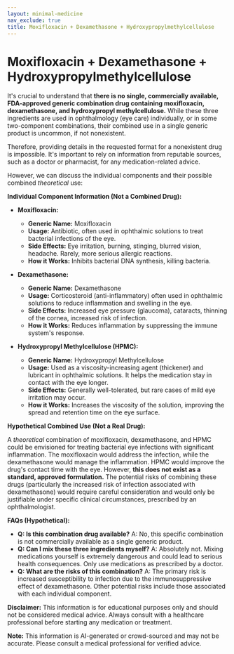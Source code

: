 ```yaml
---
layout: minimal-medicine
nav_exclude: true
title: Moxifloxacin + Dexamethasone + Hydroxypropylmethylcellulose
---
```


# Moxifloxacin + Dexamethasone + Hydroxypropylmethylcellulose

It's crucial to understand that **there is no single, commercially available, FDA-approved generic combination drug containing moxifloxacin, dexamethasone, and hydroxypropyl methylcellulose.**  While these three ingredients are used in ophthalmology (eye care) individually, or in some two-component combinations, their combined use in a single generic product is uncommon, if not nonexistent.

Therefore, providing details in the requested format for a nonexistent drug is impossible.  It's important to rely on information from reputable sources, such as a doctor or pharmacist, for any medication-related advice.

However, we can discuss the individual components and their possible combined *theoretical* use:

**Individual Component Information (Not a Combined Drug):**

* **Moxifloxacin:**
    * **Generic Name:** Moxifloxacin
    * **Usage:**  Antibiotic, often used in ophthalmic solutions to treat bacterial infections of the eye.
    * **Side Effects:** Eye irritation, burning, stinging, blurred vision, headache.  Rarely, more serious allergic reactions.
    * **How it Works:**  Inhibits bacterial DNA synthesis, killing bacteria.

* **Dexamethasone:**
    * **Generic Name:** Dexamethasone
    * **Usage:** Corticosteroid (anti-inflammatory) often used in ophthalmic solutions to reduce inflammation and swelling in the eye.
    * **Side Effects:** Increased eye pressure (glaucoma), cataracts, thinning of the cornea, increased risk of infection.
    * **How it Works:** Reduces inflammation by suppressing the immune system's response.

* **Hydroxypropyl Methylcellulose (HPMC):**
    * **Generic Name:** Hydroxypropyl Methylcellulose
    * **Usage:**  Used as a viscosity-increasing agent (thickener) and lubricant in ophthalmic solutions.  It helps the medication stay in contact with the eye longer.
    * **Side Effects:** Generally well-tolerated, but rare cases of mild eye irritation may occur.
    * **How it Works:**  Increases the viscosity of the solution, improving the spread and retention time on the eye surface.


**Hypothetical Combined Use (Not a Real Drug):**

A *theoretical* combination of moxifloxacin, dexamethasone, and HPMC could be envisioned for treating bacterial eye infections with significant inflammation. The moxifloxacin would address the infection, while the dexamethasone would manage the inflammation. HPMC would improve the drug's contact time with the eye.  However,  **this does not exist as a standard, approved formulation.**  The potential risks of combining these drugs (particularly the increased risk of infection associated with dexamethasone) would require careful consideration and would only be justifiable under specific clinical circumstances, prescribed by an ophthalmologist.


**FAQs (Hypothetical):**

* **Q: Is this combination drug available?** A: No, this specific combination is not commercially available as a single generic product.
* **Q: Can I mix these three ingredients myself?** A: Absolutely not.  Mixing medications yourself is extremely dangerous and could lead to serious health consequences.  Only use medications as prescribed by a doctor.
* **Q: What are the risks of this combination?** A:  The primary risk is increased susceptibility to infection due to the immunosuppressive effect of dexamethasone.  Other potential risks include those associated with each individual component.


**Disclaimer:** This information is for educational purposes only and should not be considered medical advice.  Always consult with a healthcare professional before starting any medication or treatment.


**Note:** This information is AI-generated or crowd-sourced and may not be accurate. Please consult a medical professional for verified advice.